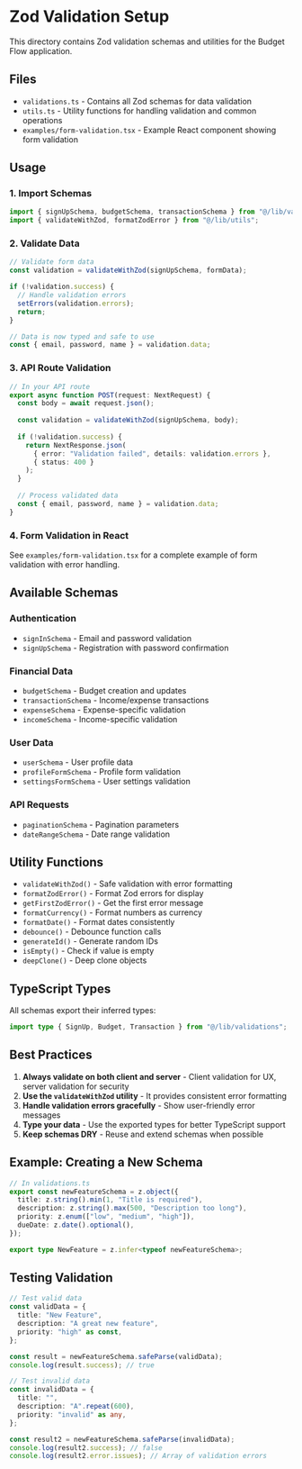 # Zod Validation Setup

This directory contains Zod validation schemas and utilities for the Budget Flow application.

## Files

- `validations.ts` - Contains all Zod schemas for data validation
- `utils.ts` - Utility functions for handling validation and common operations
- `examples/form-validation.tsx` - Example React component showing form validation

## Usage

### 1. Import Schemas

```typescript
import { signUpSchema, budgetSchema, transactionSchema } from "@/lib/validations";
import { validateWithZod, formatZodError } from "@/lib/utils";
```

### 2. Validate Data

```typescript
// Validate form data
const validation = validateWithZod(signUpSchema, formData);

if (!validation.success) {
  // Handle validation errors
  setErrors(validation.errors);
  return;
}

// Data is now typed and safe to use
const { email, password, name } = validation.data;
```

### 3. API Route Validation

```typescript
// In your API route
export async function POST(request: NextRequest) {
  const body = await request.json();
  
  const validation = validateWithZod(signUpSchema, body);
  
  if (!validation.success) {
    return NextResponse.json(
      { error: "Validation failed", details: validation.errors },
      { status: 400 }
    );
  }
  
  // Process validated data
  const { email, password, name } = validation.data;
}
```

### 4. Form Validation in React

See `examples/form-validation.tsx` for a complete example of form validation with error handling.

## Available Schemas

### Authentication
- `signInSchema` - Email and password validation
- `signUpSchema` - Registration with password confirmation

### Financial Data
- `budgetSchema` - Budget creation and updates
- `transactionSchema` - Income/expense transactions
- `expenseSchema` - Expense-specific validation
- `incomeSchema` - Income-specific validation

### User Data
- `userSchema` - User profile data
- `profileFormSchema` - Profile form validation
- `settingsFormSchema` - User settings validation

### API Requests
- `paginationSchema` - Pagination parameters
- `dateRangeSchema` - Date range validation

## Utility Functions

- `validateWithZod()` - Safe validation with error formatting
- `formatZodError()` - Format Zod errors for display
- `getFirstZodError()` - Get the first error message
- `formatCurrency()` - Format numbers as currency
- `formatDate()` - Format dates consistently
- `debounce()` - Debounce function calls
- `generateId()` - Generate random IDs
- `isEmpty()` - Check if value is empty
- `deepClone()` - Deep clone objects

## TypeScript Types

All schemas export their inferred types:

```typescript
import type { SignUp, Budget, Transaction } from "@/lib/validations";
```

## Best Practices

1. **Always validate on both client and server** - Client validation for UX, server validation for security
2. **Use the `validateWithZod` utility** - It provides consistent error formatting
3. **Handle validation errors gracefully** - Show user-friendly error messages
4. **Type your data** - Use the exported types for better TypeScript support
5. **Keep schemas DRY** - Reuse and extend schemas when possible

## Example: Creating a New Schema

```typescript
// In validations.ts
export const newFeatureSchema = z.object({
  title: z.string().min(1, "Title is required"),
  description: z.string().max(500, "Description too long"),
  priority: z.enum(["low", "medium", "high"]),
  dueDate: z.date().optional(),
});

export type NewFeature = z.infer<typeof newFeatureSchema>;
```

## Testing Validation

```typescript
// Test valid data
const validData = {
  title: "New Feature",
  description: "A great new feature",
  priority: "high" as const,
};

const result = newFeatureSchema.safeParse(validData);
console.log(result.success); // true

// Test invalid data
const invalidData = {
  title: "",
  description: "A".repeat(600),
  priority: "invalid" as any,
};

const result2 = newFeatureSchema.safeParse(invalidData);
console.log(result2.success); // false
console.log(result2.error.issues); // Array of validation errors
``` 